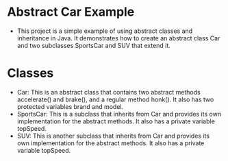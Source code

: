 # Abstract Car Example
+ This project is a simple example of using abstract classes and inheritance in Java. It demonstrates how to create an abstract class Car and two subclasses SportsCar and SUV that extend it.

# Classes
+ Car: This is an abstract class that contains two abstract methods accelerate() and brake(), and a regular method honk(). It also has two protected variables brand and model.
+ SportsCar: This is a subclass that inherits from Car and provides its own implementation for the abstract methods. It also has a private variable topSpeed.
+ SUV: This is another subclass that inherits from Car and provides its own implementation for the abstract methods. It also has a private variable topSpeed.
